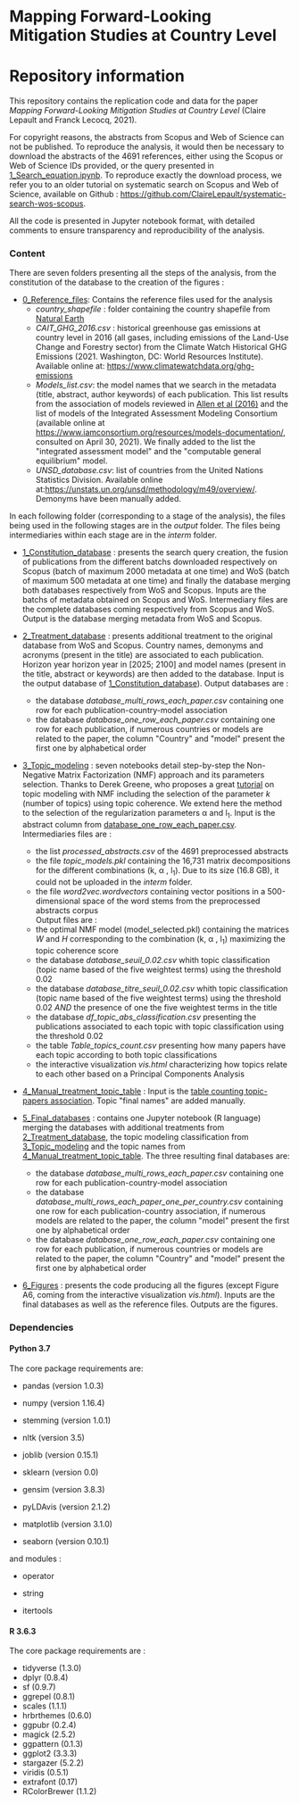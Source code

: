 # Mapping Forward-Looking Mitigation Studies at Country Level

# Repository information
This repository contains the replication code and data for the paper *Mapping Forward-Looking Mitigation Studies at Country Level* (Claire Lepault and Franck Lecocq, 2021).

For copyright reasons, the abstracts from Scopus and Web of Science can not be published. To reproduce the analysis, it would then be necessary to download the abstracts of the 4691 references, either using the Scopus or Web of Science IDs provided, or the query presented in [1_Search_equation.ipynb](1_Constitution_database/1_Search_equation.ipynb). To reproduce exactly the download process, we refer you to an older tutorial on systematic search on Scopus and Web of Science, available on Github : https://github.com/ClaireLepault/systematic-search-wos-scopus.

All the code is presented in Jupyter notebook format, with detailed comments to ensure transparency and reproducibility of the analysis.

### Content

There are seven folders presenting all the steps of the analysis, from the constitution of the database to the creation of the figures :

* [0_Reference_files](0_Reference_files): Contains the reference files used for the analysis <br>
    * *country_shapefile* : folder containing the country shapefile from [Natural Earth](https://www.naturalearthdata.com/)
    * *CAIT_GHG_2016.csv* : historical greenhouse gas emissions at country level in 2016 (all gases, including emissions of the Land-Use Change and Forestry sector) from the Climate Watch Historical GHG Emissions (2021. Washington, DC: World Resources Institute). Available online at: https://www.climatewatchdata.org/ghg-emissions
    * *Models_list.csv*: the model names that we search in the metadata (title, abstract, author keywords) of each publication. This list results from the association of models reviewed in [Allen et al (2016)](https://www.sciencedirect.com/science/article/abs/pii/S1462901116306712) and the list of models of the Integrated Assessment Modeling Consortium (available online at https://www.iamconsortium.org/resources/models-documentation/, consulted on April 30, 2021). We finally added to the list the "integrated assessment model" and the "computable general equilibrium" model. 
    * *UNSD_database.csv*: list of countries from the United Nations Statistics Division. Available online at:https://unstats.un.org/unsd/methodology/m49/overview/. Demonyms have been manually added.

In each following folder (corresponding to a stage of the analysis), the files being used in the following stages are in the *output* folder. The files being intermediaries within each stage are in the *interm* folder.

* [1_Constitution_database](1_Constitution_database) : presents the search query creation, the fusion of publications from the different batchs downloaded respectively on Scopus (batch of maximum 2000 metadata at one time) and WoS (batch of maximum 500 metadata at one time) and finally the database merging both databases respectively from WoS and Scopus. Inputs are the batchs of metadata obtained on Scopus and WoS. Intermediary files are the complete databases coming respectively from Scopus and WoS. Output is the database merging metadata from WoS and Scopus. 


* [2_Treatment_database](2_Treatment_database) : presents additional treatment to the original database from WoS and Scopus. Country names, demonyms and acronyms (present in the title) are associated to each publication. Horizon year horizon year in [2025; 2100] and model names (present in the title, abstract or keywords) are then added to the database. Input is the output database of [1_Constitution_database](1_Constitution_database)). Output databases are : 
    * the database *database_multi_rows_each_paper.csv* containing one row for each publication-country-model association
    * the database *database_one_row_each_paper.csv* containing one row for each publication, if numerous countries or models are related to the paper, the column "Country" and "model" present the first one by alphabetical order


* [3_Topic_modeling](3_Topic_modeling) : seven notebooks detail  step-by-step the Non-Negative Matrix Factorization (NMF) approach and its parameters selection. Thanks to Derek Greene, who proposes a great [tutorial](https://github.com/derekgreene/topic-model-tutorial) on topic modeling with NMF including the selection of the parameter *k* (number of topics) using topic coherence. We extend here the method to the selection of the regularization parameters &#945; and l<sub>1</sub>. Input is the abstract column from [database_one_row_each_paper.csv](2_Treatment_database/output/database_one_row_each_paper.csv). Intermediaries files are :
   * the list *processed_abstracts.csv* of the 4691 preprocessed abstracts 
   * the file *topic_models.pkl* containing the 16,731 matrix decompositions for the different combinations (k, &#945; , l<sub>1</sub>). Due to its size (16.8 GB), it could not be uploaded in the *interm* folder.
   * the file *word2vec.wordvectors* containing vector positions in a 500-dimensional space of the word stems from the preprocessed abstracts corpus <br>
   Output files are : 
   * the optimal NMF model (model_selected.pkl) containing the matrices *W* and *H* corresponding to the combination (k, &#945; , l<sub>1</sub>) maximizing the topic coherence score
   * the database *database_seuil_0.02.csv* whith topic classification (topic name based of the five weightest terms) using the threshold 0.02
   * the database *database_titre_seuil_0.02.csv* whith topic classification (topic name based of the five weightest terms) using the threshold 0.02 *AND* the presence of one the five weightest terms in the title
   * the database *df_topic_abs_classification.csv* presenting the publications associated to each topic with topic classification using the threshold 0.02
   * the table *Table_topics_count.csv* presenting how many papers have each topic according to both topic classifications
   * the interactive visualization *vis.html* characterizing how topics relate to each other based on a Principal Components Analysis

* [4_Manual_treatment_topic_table](4_Manual_treatment_topic_table) : Input is the [table counting topic-papers association](3_Topic_modeling/output/Table_topics_count.csv). Topic "final names" are added manually. 


* [5_Final_databases](5_Final_databases) : contains one Jupyter notebook (R language) merging the databases with additional treatments from [2_Treatment_database](2_Treatment_database), the topic modeling classification from [3_Topic_modeling](3_Topic_modeling) and the topic names from [4_Manual_treatment_topic_table](4_Manual_treatment_topic_table). The three resulting final databases are:
    * the database *database_multi_rows_each_paper.csv* containing one row for each publication-country-model association
    * the database *database_multi_rows_each_paper_one_per_country.csv* containing one row for each publication-country association, if numerous models are related to the paper, the column "model" present the first one by alphabetical order
    * the database *database_one_row_each_paper.csv* containing one row for each publication, if numerous countries or models are related to the paper, the column "Country" and "model" present the first one by alphabetical order


* [6_Figures](6_Figures) : presents the code producing all the figures (except Figure A6, coming from the interactive visualization *vis.html*). Inputs are the final databases as well as the reference files. Outputs are the figures.

### Dependencies

#### Python 3.7 
The core package requirements are:

* pandas (version 1.0.3)

* numpy (version 1.16.4)

* stemming (version 1.0.1)

* nltk (version 3.5)

* joblib (version 0.15.1)

* sklearn (version 0.0)

* gensim (version 3.8.3)

* pyLDAvis (version 2.1.2)

* matplotlib (version 3.1.0)

* seaborn (version 0.10.1)

and modules :

* operator

* string

* itertools

#### R 3.6.3 
The core package requirements are :

* tidyverse (1.3.0)
* dplyr (0.8.4)
* sf (0.9.7)
* ggrepel (0.8.1)
* scales (1.1.1)
* hrbrthemes (0.6.0)
* ggpubr (0.2.4)
* magick (2.5.2)
* ggpattern (0.1.3)
* ggplot2 (3.3.3)
* stargazer (5.2.2)
* viridis (0.5.1)
* extrafont (0.17)
* RColorBrewer (1.1.2)
